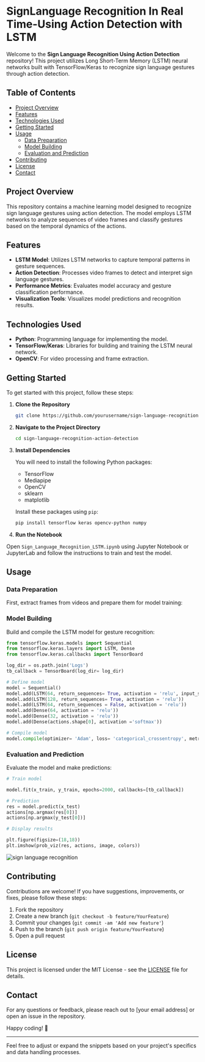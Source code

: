 # SignLanguage Recognition In Real Time-Using Action Detection with LSTM

Welcome to the **Sign Language Recognition Using Action Detection** repository! This project utilizes Long Short-Term Memory (LSTM) neural networks built with TensorFlow/Keras to recognize sign language gestures through action detection.

## Table of Contents

- [Project Overview](#project-overview)
- [Features](#features)
- [Technologies Used](#technologies-used)
- [Getting Started](#getting-started)
- [Usage](#usage)
  - [Data Preparation](#data-preparation)
  - [Model Building](#model-building)
  - [Evaluation and Prediction](#evaluation-and-prediction)
- [Contributing](#contributing)
- [License](#license)
- [Contact](#contact)

## Project Overview

This repository contains a machine learning model designed to recognize sign language gestures using action detection. The model employs LSTM networks to analyze sequences of video frames and classify gestures based on the temporal dynamics of the actions.

## Features

- **LSTM Model**: Utilizes LSTM networks to capture temporal patterns in gesture sequences.
- **Action Detection**: Processes video frames to detect and interpret sign language gestures.
- **Performance Metrics**: Evaluates model accuracy and gesture classification performance.
- **Visualization Tools**: Visualizes model predictions and recognition results.

## Technologies Used

- **Python**: Programming language for implementing the model.
- **TensorFlow/Keras**: Libraries for building and training the LSTM neural network.
- **OpenCV**: For video processing and frame extraction.

## Getting Started

To get started with this project, follow these steps:

1. **Clone the Repository**

   ```bash
   git clone https://github.com/yourusername/sign-language-recognition-action-detection.git
   ```

2. **Navigate to the Project Directory**

   ```bash
   cd sign-language-recognition-action-detection
   ```

3. **Install Dependencies**

   You will need to install the following Python packages:

   - TensorFlow
   - Mediapipe
   - OpenCV
   - sklearn
   - matplotlib

   Install these packages using `pip`:

   ```bash
   pip install tensorflow keras opencv-python numpy
   ```

4.  **Run the Notebook**

   Open `Sign_Language_Recognition_LSTM.ipynb` using Jupyter Notebook or JupyterLab and follow the instructions to train and test the model.

## Usage

### Data Preparation

First, extract frames from videos and prepare them for model training:


### Model Building

Build and compile the LSTM model for gesture recognition:

```python
from tensorflow.keras.models import Sequential
from tensorflow.keras.layers import LSTM, Dense
from tensorflow.keras.callbacks import TensorBoard

log_dir = os.path.join('Logs')
tb_callback = TensorBoard(log_dir= log_dir)

# Define model
model = Sequential()
model.add(LSTM(64, return_sequences= True, activation = 'relu', input_shape=(30,1662)))
model.add(LSTM(128, return_sequences= True, activation = 'relu'))
model.add(LSTM(64, return_sequences = False, activation = 'relu'))
model.add(Dense(64, activation = 'relu'))
model.add(Dense(32, activation = 'relu'))
model.add(Dense(actions.shape[0], activation ='softmax'))

# Compile model
model.compile(optimizer= 'Adam', loss= 'categorical_crossentropy', metrics=['categorical_accuracy'])
```

### Evaluation and Prediction

Evaluate the model and make predictions:

```python
# Train model

model.fit(x_train, y_train, epochs=2000, callbacks=[tb_callback])

# Prediction
res = model.predict(x_test)
actions[np.argmax(res[0])]
actions[np.argmax(y_test[0])]

# Display results

plt.figure(figsize=(18,18))
plt.imshow(prob_viz(res, actions, image, colors))
```
![sign language recognition](https://github.com/user-attachments/assets/8ff302fb-639f-4606-989b-7f41a0c70e43)


## Contributing

Contributions are welcome! If you have suggestions, improvements, or fixes, please follow these steps:

1. Fork the repository
2. Create a new branch (`git checkout -b feature/YourFeature`)
3. Commit your changes (`git commit -am 'Add new feature'`)
4. Push to the branch (`git push origin feature/YourFeature`)
5. Open a pull request

## License

This project is licensed under the MIT License - see the [LICENSE](LICENSE) file for details.

## Contact

For any questions or feedback, please reach out to [your email address] or open an issue in the repository.

Happy coding! 🚀

---

Feel free to adjust or expand the snippets based on your project's specifics and data handling processes.
